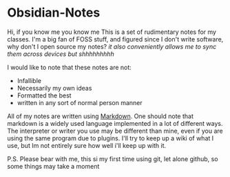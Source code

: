 # Obsidian-Notes
Hi, if you know me you know me
This is a set of rudimentary notes for my classes. I'm a big fan of FOSS stuff, and figured since I don't write software, why don't I open source my notes?
*it also conveniently allows me to sync them across devices but shhhhhhhhh*

I would like to note that these notes are not:
- Infallible
- Necessarily my own ideas
- Formatted the best
- written in any sort of normal person manner

All of my notes are written using [Markdown](https://www.markdownguide.org/ "Markdown website and guide"). One should note that markdown is a widely used language implemented in a lot of different ways. The interpreter or writer you use may be different than mine, even if you are using the same program due to plugins. I'll try to keep up a wiki of what I use, but Im not entirely sure how well i'll keep up with it.

P.S. Please bear with me, this si my first time using git, let alone github, so some things may take a moment
